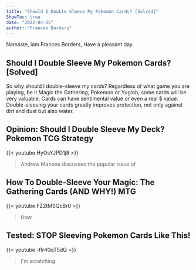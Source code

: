 ```yaml
---
title: "Should I Double Sleeve My Pokemon Cards? [Solved]"
ShowToc: true 
date: "2022-04-25"
author: "Frances Borders" 
---
```


Namaste, iam Frances Borders, Have a pleasant day.
## Should I Double Sleeve My Pokemon Cards? [Solved]
So why should I double-sleeve my cards? Regardless of what game you are playing, be it Magic the Gathering, Pokemon or Yugioh, some cards will be very valuable. Cards can have sentimental value or even a real $ value. Double-sleeving your cards greatly improves protection, not only against dirt and dust but also water.

## Opinion: Should I Double Sleeve My Deck? Pokemon TCG Strategy
{{< youtube HyOsYJPD1j8 >}}
>Andrew Mahone discusses the popular issue of 

## How To Double-Sleeve Your Magic: The Gathering Cards (AND WHY!) MTG
{{< youtube FZ2tMSQcBr0 >}}
>How 

## Tested: STOP Sleeving Pokemon Cards Like This!
{{< youtube -flr40qT5dQ >}}
>I'm scratching 

